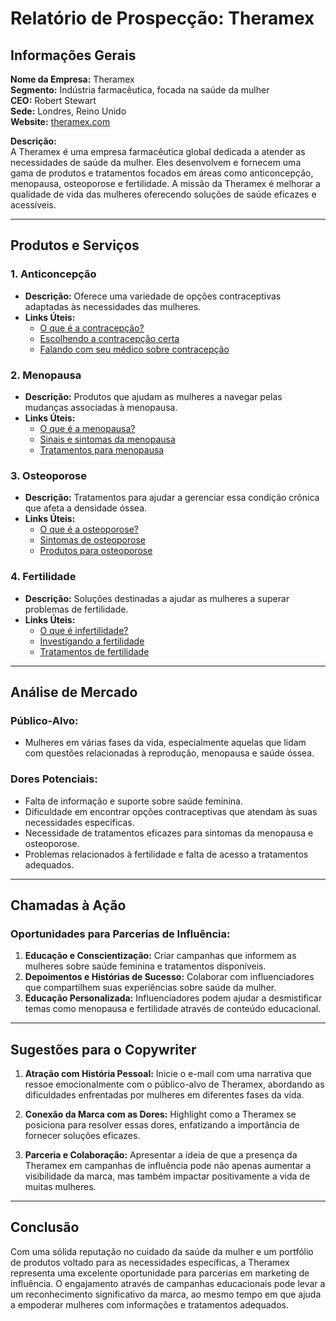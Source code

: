 # Relatório de Prospecção: Theramex

## Informações Gerais

**Nome da Empresa:** Theramex  
**Segmento:** Indústria farmacêutica, focada na saúde da mulher  
**CEO:** Robert Stewart  
**Sede:** Londres, Reino Unido  
**Website:** [theramex.com](https://www.theramex.com)  

**Descrição:**  
A Theramex é uma empresa farmacêutica global dedicada a atender as necessidades de saúde da mulher. Eles desenvolvem e fornecem uma gama de produtos e tratamentos focados em áreas como anticoncepção, menopausa, osteoporose e fertilidade. A missão da Theramex é melhorar a qualidade de vida das mulheres oferecendo soluções de saúde eficazes e acessíveis.

---

## Produtos e Serviços

### 1. **Anticoncepção**
   - **Descrição:** Oferece uma variedade de opções contraceptivas adaptadas às necessidades das mulheres.
   - **Links Úteis:**
     - [O que é a contracepção?](https://www.theramex.com/what-is-contraception/)
     - [Escolhendo a contracepção certa](https://www.theramex.com/how-to-choose-the-right-contraception-for-you/)
     - [Falando com seu médico sobre contracepção](https://www.theramex.com/talking-to-your-doctor-about-contraception/)

### 2. **Menopausa**
   - **Descrição:** Produtos que ajudam as mulheres a navegar pelas mudanças associadas à menopausa.
   - **Links Úteis:**
     - [O que é a menopausa?](https://www.theramex.com/what-is-the-menopause/)
     - [Sinais e sintomas da menopausa](https://www.theramex.com/signs-and-symptoms-of-the-menopause/)
     - [Tratamentos para menopausa](https://www.theramex.com/products/menopause-therapies/)

### 3. **Osteoporose**
   - **Descrição:** Tratamentos para ajudar a gerenciar essa condição crônica que afeta a densidade óssea.
   - **Links Úteis:**
     - [O que é a osteoporose?](https://www.theramex.com/what-is-osteoporosis/)
     - [Sintomas de osteoporose](https://www.theramex.com/signs-and-symptoms-of-osteoporosis/)
     - [Produtos para osteoporose](https://www.theramex.com/products/osteoporosis-treatments/)

### 4. **Fertilidade**
   - **Descrição:** Soluções destinadas a ajudar as mulheres a superar problemas de fertilidade.
   - **Links Úteis:**
     - [O que é infertilidade?](https://www.theramex.com/fertility-how-common-is-infertility-and-why-does-it-happen/)
     - [Investigando a fertilidade](https://www.theramex.com/investigating-fertility/)
     - [Tratamentos de fertilidade](https://www.theramex.com/products/fertility-treatments/)

---

## Análise de Mercado

### **Público-Alvo:**
- Mulheres em várias fases da vida, especialmente aquelas que lidam com questões relacionadas à reprodução, menopausa e saúde óssea.

### **Dores Potenciais:**
- Falta de informação e suporte sobre saúde feminina.
- Dificuldade em encontrar opções contraceptivas que atendam às suas necessidades específicas.
- Necessidade de tratamentos eficazes para sintomas da menopausa e osteoporose.
- Problemas relacionados à fertilidade e falta de acesso a tratamentos adequados.

---

## Chamadas à Ação

### **Oportunidades para Parcerias de Influência:**
1. **Educação e Conscientização:** Criar campanhas que informem as mulheres sobre saúde feminina e tratamentos disponíveis.
2. **Depoimentos e Histórias de Sucesso:** Colaborar com influenciadores que compartilhem suas experiências sobre saúde da mulher.
3. **Educação Personalizada:** Influenciadores podem ajudar a desmistificar temas como menopausa e fertilidade através de conteúdo educacional.

---

## Sugestões para o Copywriter

1. **Atração com História Pessoal:** Inicie o e-mail com uma narrativa que ressoe emocionalmente com o público-alvo de Theramex, abordando as dificuldades enfrentadas por mulheres em diferentes fases da vida.

2. **Conexão da Marca com as Dores:** Highlight como a Theramex se posiciona para resolver essas dores, enfatizando a importância de fornecer soluções eficazes.

3. **Parceria e Colaboração:** Apresentar a ideia de que a presença da Theramex em campanhas de influência pode não apenas aumentar a visibilidade da marca, mas também impactar positivamente a vida de muitas mulheres.

---

## Conclusão

Com uma sólida reputação no cuidado da saúde da mulher e um portfólio de produtos voltado para as necessidades específicas, a Theramex representa uma excelente oportunidade para parcerias em marketing de influência. O engajamento através de campanhas educacionais pode levar a um reconhecimento significativo da marca, ao mesmo tempo em que ajuda a empoderar mulheres com informações e tratamentos adequados.